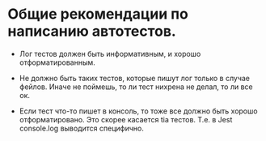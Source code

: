 # Общие рекомендации по написанию автотестов.

* Лог тестов должен быть информативным, и хорошо отформатированным.

* Не должно быть таких тестов, которые пишут лог только в случае фейлов. Иначе не поймешь, то ли тест нихрена не делал, то ли все ок.

* Если тест что-то пишет в консоль, то тоже все должно быть хорошо отформатировано. Это скорее касается tia тестов. Т.е. в Jest console.log выводится специфично.

